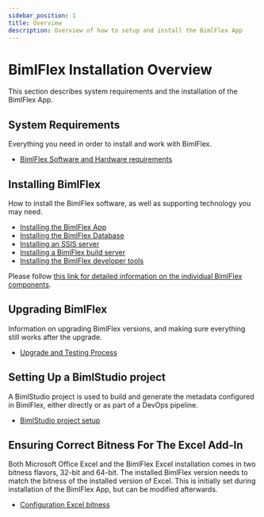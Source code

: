 ```yaml
---
sidebar_position: 1
title: Overview
description: Overview of how to setup and install the BimlFlex App
---
```

# BimlFlex Installation Overview

This section describes system requirements and the installation of the BimlFlex App.

## System Requirements

Everything you need in order to install and work with BimlFlex.

* [BimlFlex Software and Hardware requirements](./system-requirements)

## Installing BimlFlex

How to install the BimlFlex software, as well as supporting technology you may need.

* [Installing the BimlFlex App](./installing-bimlflex)
* [Installing the BimlFlex Database](./installing-metadata-database)
* [Installing an SSIS server](./installing-ssis-server)
* [Installing a BimlFlex build server](./installing-build-server)
* [Installing the BimlFlex developer tools](./installing-developer-tools)

Please follow [this link for detailed information on the individual BimlFlex components](../getting-started/bimlflex-components-overview).

## Upgrading BimlFlex

Information on upgrading BimlFlex versions, and making sure everything still works after the upgrade.

* [Upgrade and Testing Process](./upgrade-process)

## Setting Up a BimlStudio project

A BimlStudio project is used to build and generate the metadata configured in BimlFlex, either directly or as part of a DevOps pipeline.

* [BimlStudio project setup](../build-and-deployment/setup-bimlstudio-project)

## Ensuring Correct Bitness For The Excel Add-In

Both Microsoft Office Excel and the BimlFlex Excel installation comes in two bitness flavors, 32-bit and 64-bit. The installed BimlFlex version needs to match the bitness of the installed version of Excel. This is initially set during installation of the BimlFlex App, but can be modified afterwards.

* [Configuration Excel bitness](./change-excel-bitness-bimlflex)
